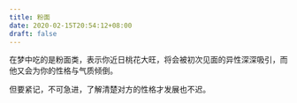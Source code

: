 ```yaml
---
title: 粉面
date: 2020-02-15T20:54:12+08:00
draft: false
---
```


在梦中吃的是粉面类，表示你近日桃花大旺，将会被初次见面的异性深深吸引，而他又会为你的性格与气质倾倒。<br>



但要紧记，不可急进，了解清楚对方的性格才发展也不迟。<br>

